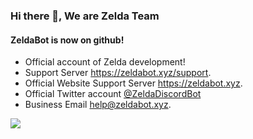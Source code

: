 ### Hi there 👋, We are Zelda Team
#### ZeldaBot is now on github! <br>
- Official account of Zelda development!
- Support Server https://zeldabot.xyz/support.
- Official Website Support Server https://zeldabot.xyz.
- Official Twitter account [@ZeldaDiscordBot](https://twitter.com/ZeldaDiscordBot)
- Business Email help@zeldabot.xyz.

<img src="https://github-readme-stats.vercel.app/api?username=ZeldaBot&&show_icons=true&title_color=ffffff&icon_color=bb2acf&text_color=daf7dc&bg_color=151515">




